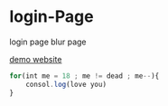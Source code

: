 
# login-Page
login page blur page


 [demo website](https://aghilsamei.github.io/login-Page/) 


```javascript
for(int me = 18 ; me != dead ; me--){
    consol.log(love you)
}
```
